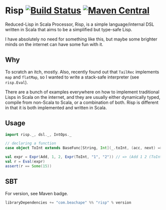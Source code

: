 # Risp [![Build Status](https://travis-ci.org/lloydmeta/Risp.svg?branch=master)](https://travis-ci.org/lloydmeta/Risp) [![Maven Central](https://maven-badges.herokuapp.com/maven-central/com.beachape/risp/badge.svg)](https://maven-badges.herokuapp.com/maven-central/com.beachape/risp)


Reduced-Lisp in Scala Processor, Risp, is a simple language/internal DSL
written in Scala that aims to be a simplified but type-safe Lisp.

I have absolutely no need for something like this, but maybe some brighter minds
on the internet can have some fun with it.

## Why

To scratch an itch, mostly. Also, recently found out that `TailRec` implements
`map` and `flatMap`, so I wanted to write a stack-safe interpreter (see `risp.Eval`).

There are a bunch of examples everywhere on how to implement traditional 
Lisps in Scala on the internet, and they are usually either dynamically typed,
compile from non-Scala to Scala, or a combination of both. Risp is different 
in that it is both implemented and written in Scala.

## Usage

```scala
import risp._, dsl._, IntOps._

// declaring a function
case object ToInt extends BaseFunc[String, Int](_.toInt, (acc, next) => acc * 10 + next.toInt)

val expr = Expr(Add, 1, 2, Expr(ToInt, "1", "2")) // => (Add 1 2 (ToInt 1 2))
val r = Eval(expr)
assert(r == Some(15))
```

## SBT

For version, see Maven badge.

```scala
libraryDependencies += "com.beachape" %% "risp" % version
```